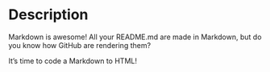 # Description
Markdown is awesome! All your README.md are made in Markdown, but do you know how GitHub are rendering them?

It’s time to code a Markdown to HTML!